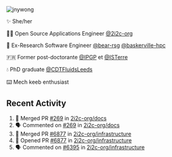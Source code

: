 ![jnywong](https://readme-typing-svg.demolab.com/?font=Intel+One+Mono&size=36&duration=3000&pause=1000&color=6bc46d&vCenter=true&width=170&lines=jnywong)

✨ She/her

👩‍💻 Open Source Applications Engineer [@2i2c-org](https://2i2c.org/)

🐻 Ex-Research Software Engineer [@bear-rsg](https://github.com/bear-rsg) [@baskerville-hpc](https://github.com/baskerville-hpc) 

🇫🇷 Former post-doctorante [@IPGP](https://github.com/IPGP) et [@ISTerre](https://www.isterre.fr/) 

💧 PhD graduate [@CDTFluidsLeeds](https://fluid-dynamics.leeds.ac.uk/) 

⌨️ Mech keeb enthusiast 

## Recent Activity 

<!--START_SECTION:activity-->
1. 🎉 Merged PR [#269](https://github.com/2i2c-org/docs/pull/269) in [2i2c-org/docs](https://github.com/2i2c-org/docs)
2. 🗣 Commented on [#269](https://github.com/2i2c-org/docs/pull/269#issuecomment-3361638419) in [2i2c-org/docs](https://github.com/2i2c-org/docs)
3. 🎉 Merged PR [#6877](https://github.com/2i2c-org/infrastructure/pull/6877) in [2i2c-org/infrastructure](https://github.com/2i2c-org/infrastructure)
4. 💪 Opened PR [#6877](https://github.com/2i2c-org/infrastructure/pull/6877) in [2i2c-org/infrastructure](https://github.com/2i2c-org/infrastructure)
5. 🗣 Commented on [#6395](https://github.com/2i2c-org/infrastructure/issues/6395#issuecomment-3360833074) in [2i2c-org/infrastructure](https://github.com/2i2c-org/infrastructure)
<!--END_SECTION:activity-->
